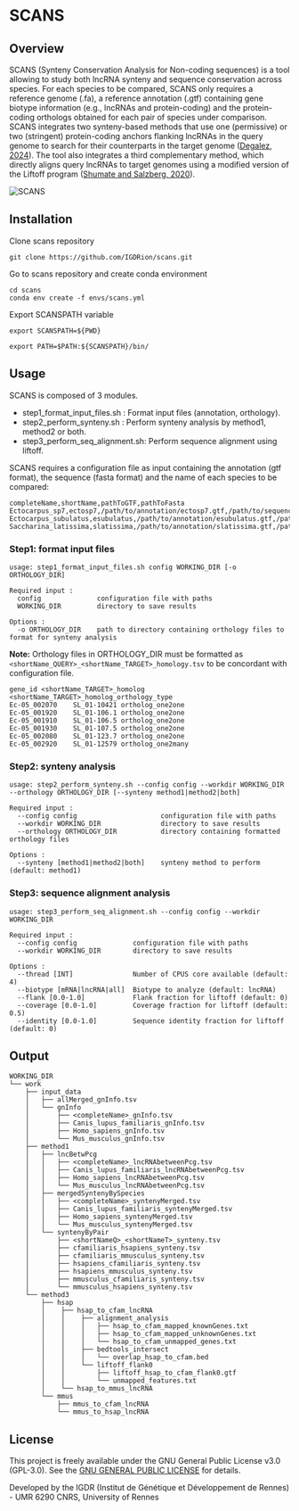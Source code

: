 # SCANS

## Overview
SCANS (Synteny Conservation Analysis for Non-coding sequences) is a tool allowing to study both lncRNA synteny and sequence conservation across species.
For each species to be compared, SCANS only requires a reference genome (.fa), a reference annotation (.gtf) containing gene biotype information (e.g., lncRNAs and protein-coding) and the protein-coding orthologs obtained for each pair of species under comparison. SCANS integrates two synteny-based methods that use one (permissive) or two (stringent) protein-coding anchors flanking lncRNAs in the query genome to search for their counterparts in the target genome ([Degalez, 2024](https://www.biorxiv.org/content/10.1101/2024.10.03.616473v1)). The tool also integrates a third complementary method, which directly aligns query lncRNAs to target genomes using a modified version of the Liftoff program ([Shumate and Salzberg, 2020](https://doi.org/10.1093/bioinformatics/btaa1016)).

![SCANS](https://github.com/user-attachments/assets/2a2b1625-7cb2-4bc3-8a68-3ee307c01abd)


## Installation

Clone scans repository
```
git clone https://github.com/IGDRion/scans.git
```
Go to scans repository and create conda environment
```
cd scans
conda env create -f envs/scans.yml
```
Export SCANSPATH variable
```
export SCANSPATH=${PWD}

export PATH=$PATH:${SCANSPATH}/bin/
```

## Usage

SCANS is composed of 3 modules.

* step1_format_input_files.sh	: Format input files (annotation, orthology).
* step2_perform_synteny.sh	: Perform synteny analysis by method1, method2 or both.
* step3_perform_seq_alignment.sh: Perform sequence alignment using liftoff.

SCANS requires a configuration file as input containing the annotation (gtf format), the sequence (fasta format) and the name of each species to be compared:
```
completeName,shortName,pathToGTF,pathToFasta
Ectocarpus_sp7,ectosp7,/path/to/annotation/ectosp7.gtf,/path/to/sequence/Ectocarpus_sp7.fa
Ectocarpus_subulatus,esubulatus,/path/to/annotation/esubulatus.gtf,/path/to/sequence/Ectocarpus_subulatus.fa
Saccharina_latissima,slatissima,/path/to/annotation/slatissima.gtf,/path/to/sequence/Saccharina_latissima.fa
```

### Step1: format input files
```
usage: step1_format_input_files.sh config WORKING_DIR [-o ORTHOLOGY_DIR]

Required input :
  config              configuration file with paths
  WORKING_DIR         directory to save results

Options :
  -o ORTHOLOGY_DIR    path to directory containing orthology files to format for synteny analysis

```
**Note:**
Orthology files in ORTHOLOGY_DIR must be formatted as  `<shortName_QUERY>_<shortName_TARGET>_homology.tsv` to be concordant with configuration file.

```
gene_id	<shortName_TARGET>_homolog	<shortName_TARGET>_homolog_orthology_type
Ec-05_002070	SL_01-10421	ortholog_one2one
Ec-05_001920	SL_01-106.1	ortholog_one2one
Ec-05_001910	SL_01-106.5	ortholog_one2one
Ec-05_001930	SL_01-107.5	ortholog_one2one
Ec-05_002080	SL_01-123.7	ortholog_one2one
Ec-05_002920	SL_01-12579	ortholog_one2many
```

### Step2: synteny analysis
```
usage: step2_perform_synteny.sh --config config --workdir WORKING_DIR --orthology ORTHOLOGY_DIR [--synteny method1|method2|both]

Required input :
  --config config                     configuration file with paths
  --workdir WORKING_DIR               directory to save results
  --orthology ORTHOLOGY_DIR           directory containing formatted orthology files

Options :
  --synteny [method1|method2|both]    synteny method to perform (default: method1)

```
### Step3: sequence alignment analysis
```
usage: step3_perform_seq_alignment.sh --config config --workdir WORKING_DIR

Required input :
  --config config              configuration file with paths
  --workdir WORKING_DIR        directory to save results

Options :
  --thread [INT]               Number of CPUS core available (default: 4) 
  --biotype [mRNA|lncRNA|all]  Biotype to analyze (default: lncRNA)
  --flank [0.0-1.0]            Flank fraction for liftoff (default: 0)
  --coverage [0.0-1.0]         Coverage fraction for liftoff (default: 0.5)
  --identity [0.0-1.0]         Sequence identity fraction for liftoff (default: 0)
```

## Output

```
WORKING_DIR
└── work
    ├── input_data
    │   ├── allMerged_gnInfo.tsv
    │   └── gnInfo
    │       ├── <completeName>_gnInfo.tsv
    │       ├── Canis_lupus_familiaris_gnInfo.tsv
    │       ├── Homo_sapiens_gnInfo.tsv
    │       └── Mus_musculus_gnInfo.tsv
    ├── method1
    │   ├── lncBetwPcg
    │   │   ├── <completeName>_lncRNAbetweenPcg.tsv
    │   │   ├── Canis_lupus_familiaris_lncRNAbetweenPcg.tsv
    │   │   ├── Homo_sapiens_lncRNAbetweenPcg.tsv
    │   │   └── Mus_musculus_lncRNAbetweenPcg.tsv
    │   ├── mergedSyntenyBySpecies
    │   │   ├── <completeName>_syntenyMerged.tsv
    │   │   ├── Canis_lupus_familiaris_syntenyMerged.tsv
    │   │   ├── Homo_sapiens_syntenyMerged.tsv
    │   │   └── Mus_musculus_syntenyMerged.tsv
    │   └── syntenyByPair
    │       ├── <shortNameQ>_<shortNameT>_synteny.tsv
    │       ├── cfamiliaris_hsapiens_synteny.tsv
    │       ├── cfamiliaris_mmusculus_synteny.tsv
    │       ├── hsapiens_cfamiliaris_synteny.tsv
    │       ├── hsapiens_mmusculus_synteny.tsv
    │       ├── mmusculus_cfamiliaris_synteny.tsv
    │       └── mmusculus_hsapiens_synteny.tsv
    └── method3
        ├── hsap
        │    ├── hsap_to_cfam_lncRNA
        │    │    ├── alignment_analysis
        │    │    │   ├── hsap_to_cfam_mapped_knownGenes.txt
        │    │    │   ├── hsap_to_cfam_mapped_unknownGenes.txt
        │    │    │   └── hsap_to_cfam_unmapped_genes.txt
        │    │    ├── bedtools_intersect
        │    │    │   └── overlap_hsap_to_cfam.bed
        │    │    └── liftoff_flank0
        │    │        ├── liftoff_hsap_to_cfam_flank0.gtf
        │    │        └── unmapped_features.txt
        │    └── hsap_to_mmus_lncRNA
        └── mmus
            ├── mmus_to_cfam_lncRNA
            └── mmus_to_hsap_lncRNA
```

## License

This project is freely available under the GNU General Public License v3.0 (GPL-3.0). See the [GNU GENERAL PUBLIC LICENSE](https://www.gnu.org/licenses/gpl-3.0.html) for details.

Developed by the IGDR (Institut de Génétique et Développement de Rennes) - UMR 6290 CNRS, University of Rennes

